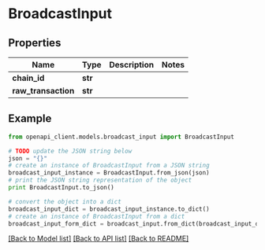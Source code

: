 # BroadcastInput


## Properties
Name | Type | Description | Notes
------------ | ------------- | ------------- | -------------
**chain_id** | **str** |  | 
**raw_transaction** | **str** |  | 

## Example

```python
from openapi_client.models.broadcast_input import BroadcastInput

# TODO update the JSON string below
json = "{}"
# create an instance of BroadcastInput from a JSON string
broadcast_input_instance = BroadcastInput.from_json(json)
# print the JSON string representation of the object
print BroadcastInput.to_json()

# convert the object into a dict
broadcast_input_dict = broadcast_input_instance.to_dict()
# create an instance of BroadcastInput from a dict
broadcast_input_form_dict = broadcast_input.from_dict(broadcast_input_dict)
```
[[Back to Model list]](../README.md#documentation-for-models) [[Back to API list]](../README.md#documentation-for-api-endpoints) [[Back to README]](../README.md)


